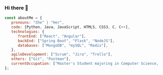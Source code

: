 ### Hi there 👋

<!--
**strs1byn99/strs1byn99** is a ✨ _special_ ✨ repository because its `README.md` (this file) appears on your GitHub profile.

Here are some ideas to get you started:

- 🔭 I’m currently working on ...
- 🌱 I’m currently learning ...
- 👯 I’m looking to collaborate on ...
- 🤔 I’m looking for help with ...
- 💬 Ask me about ...
- 📫 How to reach me: ...
- 😄 Pronouns: ...
- ⚡ Fun fact: ...
-->


```javascript
const aboutMe = {
   pronouns: "She" | "Her",
   code: [Python, Java, JavaScript, HTML5, CSS3, C, C++],
   technologies: {
      frontEnd: ["React", "Angular"],
      backEnd: ["Spring Boot", "Flask", "NodeJS"],
      databases: ["MongoDB", "mySQL", "Redis"],
   },
   agileDevelopment: ["Scrum", "Jira", "Trello"],
   others: ["Git", "Postman"],
   currentOccupation: ["Master's Student majoring in Computer Science, actively seeking SDE full-time positions"],
};
```
